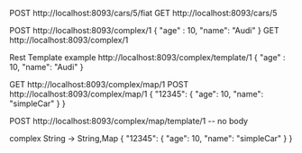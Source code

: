 POST http://localhost:8093/cars/5/fiat
GET  http://localhost:8093/cars/5

POST http://localhost:8093/complex/1
    {
        "age" : 10,
        "name": "Audi"
    }
GET  http://localhost:8093/complex/1


Rest Template example
http://localhost:8093/complex/template/1
{
	"age" : 10,
	"name": "Audi"
}

GET http://localhost:8093/complex/map/1
POST http://localhost:8093/complex/map/1
{
    "12345": {
        "age": 10,
        "name": "simpleCar"
    }
}

POST http://localhost:8093/complex/map/template/1
-- no body

complex String -> String,Map
{
    "12345": {
        "age": 10,
        "name": "simpleCar"
    }
}
